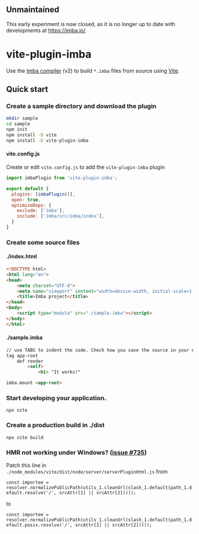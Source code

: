 ## Unmaintained
This early experiment is now closed, as it is no longer up to date with developments at https://imba.io/

# vite-plugin-imba

Use the [Imba compiler](https://v2.imba.io/) (v2) to build `*.imba` files from source using [Vite](https://github.com/vitejs/vite).

## Quick start

### Create a sample directory and download the plugin

```sh
mkdir sample
cd sample
npm init
npm install -D vite
npm install -D vite-plugin-imba
```

#### vite.config.js

Create or edit `vite.config.js` to add the `vite-plugin-imba` plugin

```js
import imbaPlugin from 'vite-plugin-imba';

export default {
  plugins: [imbaPlugin()],
  open: true,
  optimizeDeps: {
    exclude: ['imba'],
    include: ['imba/src/imba/index'],
  }
}
```

### Create some source files

#### ./index.html

```html
<!DOCTYPE html>
<html lang="en">
<head>
    <meta charset="UTF-8">
    <meta name="viewport" content="width=device-width, initial-scale=1.0">
    <title>Imba project</title>
</head>
<body>
    <script type="module" src="./sample.imba"></script>
</body>
</html>
```

#### ./sample.imba

```html
// use TABS to indent the code. Check how you save the source in your editor!
tag app-root
    def render
        <self>
            <h1> "It works!"

imba.mount <app-root>
```

### Start developing your application.

`npx vite`

### Create a production build in ./dist

`npx vite build`

### HMR not working under Windows? ([issue #735](https://github.com/vitejs/vite/issues/735))

Patch this line in `./node_modules/vite/dist/node/server/serverPluginHtml.js` from

`const importee = resolver.normalizePublicPath(utils_1.cleanUrl(slash_1.default(path_1.default.resolve('/', srcAttr[1] || srcAttr[2]))));`

to

`const importee = resolver.normalizePublicPath(utils_1.cleanUrl(slash_1.default(path_1.default.posix.resolve('/', srcAttr[1] || srcAttr[2]))));`

